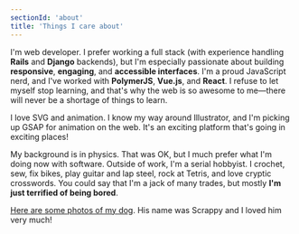 ```yaml
---
sectionId: 'about'
title: 'Things I care about'
---
```


I'm web developer. I prefer working a full stack (with experience handling **Rails** and **Django** backends), but I'm especially passionate about building **responsive**, **engaging**, and **accessible interfaces**. I'm a proud JavaScript nerd, and I've worked with **PolymerJS**, **Vue.js**, and **React**. I refuse to let myself stop learning, and that's why the web is so awesome to me—there will never be a shortage of things to learn.

I love SVG and animation. I know my way around Illustrator, and I'm picking up GSAP for animation on the web. It's an exciting platform that's going in exciting places!

My background is in physics. That was OK, but I much prefer what I'm doing now with software. Outside of work, I'm a serial hobbyist. I crochet, sew, fix bikes, play guitar and lap steel, rock at Tetris, and love cryptic crosswords. You could say that I'm a jack of many trades, but mostly **I'm just terrified of being bored**.

[Here are some photos of my dog](https://photos.app.goo.gl/bOt9D5K8O0fej76x2). His name was Scrappy and I loved him very much!
